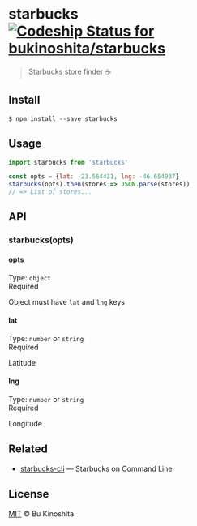 # starbucks [![Codeship Status for bukinoshita/starbucks](https://app.codeship.com/projects/2b359a90-0441-0135-d36c-6adab902adfa/status?branch=master)](https://app.codeship.com/projects/213418)

> Starbucks store finder :coffee:

## Install
```
$ npm install --save starbucks
```

## Usage
```js
import starbucks from 'starbucks'

const opts = {lat: -23.564431, lng: -46.654937}
starbucks(opts).then(stores => JSON.parse(stores))
// => List of stores...
```

## API
### starbucks(opts)

#### opts
Type: `object`<br/>
Required<br/>

Object must have `lat` and `lng` keys

#### lat
Type: `number` or `string`<br/>
Required

Latitude

#### lng
Type: `number` or `string`<br/>
Required

Longitude

## Related
- [starbucks-cli](https://github.com/bukinoshita/starbucks-cli) — Starbucks on Command Line

## License
[MIT](https://github.com/bukinoshita/starbucks/blob/master/LICENSE) &copy; Bu Kinoshita

